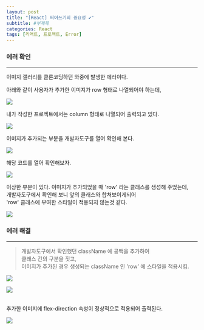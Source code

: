```yaml
---
layout: post
title: "[React] 띄어쓰기의 중요성 ✔️"
subtitle: #부제목
categories: React
tags: [리액트, 프로젝트, Error]
---
```


### 에러 확인

---

이미지 갤러리를 클론코딩하던 와중에 발생한 에러이다.
<br>

아래와 같이 사용자가 추가한 이미지가 row 형태로 나열되어야 하는데,

![](https://img1.daumcdn.net/thumb/R1280x0/?scode=mtistory2&fname=https%3A%2F%2Fblog.kakaocdn.net%2Fdn%2FmReuA%2FbtrX4l7g1EZ%2FkR63tegYrWyntNlgnHi5cK%2Fimg.jpg)

내가 작성한 프로젝트에서는 column 형태로 나열되어 출력되고 있다.

![](https://img1.daumcdn.net/thumb/R1280x0/?scode=mtistory2&fname=https%3A%2F%2Fblog.kakaocdn.net%2Fdn%2Fx6CQa%2FbtrYdhCnupK%2Fmc7b9ZBetSPQvBInCRtnP1%2Fimg.jpg)

이미지가 추가되는 부분을 개발자도구를 열어 확인해 본다.

![](https://img1.daumcdn.net/thumb/R1280x0/?scode=mtistory2&fname=https%3A%2F%2Fblog.kakaocdn.net%2Fdn%2FcQIuVw%2FbtrX6g5qhG9%2FFoYlGSitUep5izETYXe7HK%2Fimg.jpg)

해당 코드를 열어 확인해보자.

![](https://img1.daumcdn.net/thumb/R1280x0/?scode=mtistory2&fname=https%3A%2F%2Fblog.kakaocdn.net%2Fdn%2F8IvUF%2FbtrX4lTJZjD%2FFPw12Xxepm82HyKYeK2Jj1%2Fimg.jpg)

이상한 부분이 있다.
이미지가 추가되었을 때 'row' 라는 클래스를 생성해 주었는데,<br>
개발자도구에서 확인해 보니 앞의 클래스와 합쳐보이게되어<br>
'row' 클래스에 부여한 스타일이 적용되지 않는것 같다.

![](https://img1.daumcdn.net/thumb/R1280x0/?scode=mtistory2&fname=https%3A%2F%2Fblog.kakaocdn.net%2Fdn%2FnviZO%2FbtrX41N9gdF%2FCnO9O8gxK7rzVTjJkBkJ40%2Fimg.jpg)

### 에러 해결

---

> 개발자도구에서 확인했던 className 에 공백을 추가하여<br>
> 클래스 간의 구분을 짓고,<br>
> 이미지가 추가된 경우 생성되는 className 인 'row' 에 스타일을 적용시킴.

![](https://img1.daumcdn.net/thumb/R1280x0/?scode=mtistory2&fname=https%3A%2F%2Fblog.kakaocdn.net%2Fdn%2FAVnIQ%2FbtrX33sgSSs%2FRRS1eL8LnNcsC3UarUPBo1%2Fimg.jpg)

![](https://img1.daumcdn.net/thumb/R1280x0/?scode=mtistory2&fname=https%3A%2F%2Fblog.kakaocdn.net%2Fdn%2FdsacT0%2FbtrX2VVDusI%2FMoNUzUbhkmK3Lxiw8kOnzk%2Fimg.jpg)
<br>
<br>

추가한 이미지에 flex-direction 속성이 정상적으로 적용되어 출력된다.

![](https://img1.daumcdn.net/thumb/R1280x0/?scode=mtistory2&fname=https%3A%2F%2Fblog.kakaocdn.net%2Fdn%2FdNojKS%2FbtrX9FXVcGg%2F8fRk0LE7ID8rhLg2YcRs80%2Fimg.jpg)
